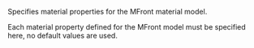 Specifies material properties for the MFront material model.

Each material property defined for the MFront model must be specified here,
no default values are used.
